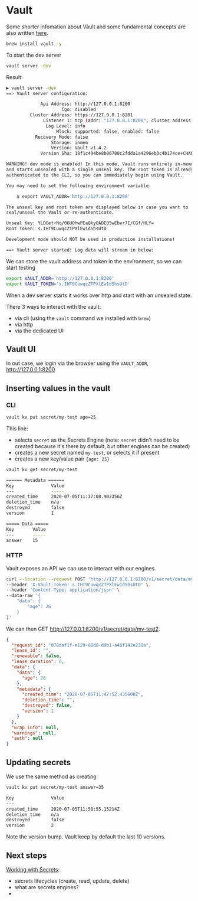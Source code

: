 # Vault

Some shorter infomation about Vault and some fundamental concepts are also written [here](../security/cryptography.md#How-to-store-keys-to-encrypt-and-decrypt).

```sh
brew install vault -y
```

To start the dev server

```sh
vault server -dev
```

Result:

```sh
▶ vault server -dev
==> Vault server configuration:

             Api Address: http://127.0.0.1:8200
                     Cgo: disabled
         Cluster Address: https://127.0.0.1:8201
              Listener 1: tcp (addr: "127.0.0.1:8200", cluster address: "127.0.0.1:8201", max_request_duration: "1m30s", max_request_size: "33554432", tls: "disabled")
               Log Level: info
                   Mlock: supported: false, enabled: false
           Recovery Mode: false
                 Storage: inmem
                 Version: Vault v1.4.2
             Version Sha: 18f1c494be8b06788c2fdda1a4296eb3c4b174ce+CHANGES

WARNING! dev mode is enabled! In this mode, Vault runs entirely in-memory
and starts unsealed with a single unseal key. The root token is already
authenticated to the CLI, so you can immediately begin using Vault.

You may need to set the following environment variable:

    $ export VAULT_ADDR='http://127.0.0.1:8200'

The unseal key and root token are displayed below in case you want to
seal/unseal the Vault or re-authenticate.

Unseal Key: YLDGet+Nq/06UOhwPEaQkyOADE05wEbvr7I/CGf/HLY=
Root Token: s.IHT9CuwqcZTPXlEw1d5hsUtD

Development mode should NOT be used in production installations!

==> Vault server started! Log data will stream in below:
```

We can store the vault address and token in the environment, so we can start testing

```sh
export VAULT_ADDR='http://127.0.0.1:8200'
export VAULT_TOKEN='s.IHT9CuwqcZTPXlEw1d5hsUtD'
```

When a dev server starts it works over http and start with an unsealed state.

There 3 ways to interact with the vault:

- via cli (using the `vault` command we installed with `brew`)
- via http
- via the dedicated UI

## Vault UI

In out case, we login via the browser using the `VAULT_ADDR`, http://127.0.0.1:8200

## Inserting values in the vault

### CLI

```sh
vault kv put secret/my-test age=25
```

This line:

- selects `secret` as the Secrets Engine (note: `secret` didn't need to be created because it's there by default, but other engines can be created)
- creates a new secret named `my-test`, or selects it if present
- creates a new key/value pair `{age: 25}`

```sh
vault kv get secret/my-test

====== Metadata ======
Key              Value
---              -----
created_time     2020-07-05T11:37:08.902356Z
deletion_time    n/a
destroyed        false
version          1

===== Data =====
Key       Value
---       -----
answer    15
```

### HTTP

Vault exposes an API we can use to interact with our engines.

```sh
curl --location --request POST 'http://127.0.0.1:8200/v1/secret/data/my-test2' \
--header 'X-Vault-Token: s.IHT9CuwqcZTPXlEw1d5hsUtD' \
--header 'Content-Type: application/json' \
--data-raw '{
    "data": {
        "age": 26
    }
}'
```

We can then GET http://127.0.0.1:8200/v1/secret/data/my-test2.

```json
{
  "request_id": "078daf1f-e129-08d0-d9b1-a46f142e230a",
  "lease_id": "",
  "renewable": false,
  "lease_duration": 0,
  "data": {
    "data": {
      "age": 26
    },
    "metadata": {
      "created_time": "2020-07-05T11:47:52.435608Z",
      "deletion_time": "",
      "destroyed": false,
      "version": 1
    }
  },
  "wrap_info": null,
  "warnings": null,
  "auth": null
}
```

## Updating secrets

We use the same method as creating

```sh
vault kv put secret/my-test answer=35

Key              Value
---              -----
created_time     2020-07-05T11:58:55.15214Z
deletion_time    n/a
destroyed        false
version          2
```

Note the version bump. Vault keep by default the last 10 versions.

## Next steps

[Working with Secrets](./working-with-secrets):

- secrets lifecycles (create, read, update, delete)
- what are secrets engines?
-
